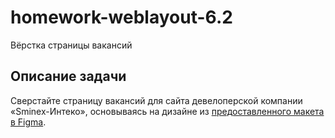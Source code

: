 # homework-weblayout-6.2
 Вёрстка страницы вакансий

 ## Описание задачи 

 Сверстайте страницу вакансий для сайта девелоперской компании &laquo;Sminex-Интеко&raquo;, основываясь на&nbsp;дизайне из&nbsp;[предоставленного макета в&nbsp;Figma](https://www.figma.com/design/cn0fvIrhiky7qcJ0MIHWJP/Sminex-%D0%98%D0%9D%D0%A2%D0%95%D0%9A%D0%9E---%D0%9F%D1%80%D0%BE%D0%B5%D0%BA%D1%82%D1%8B-Q2?node-id=4-91&p=f&t=DlSh2klPHKwdWvnQ-0).
 
